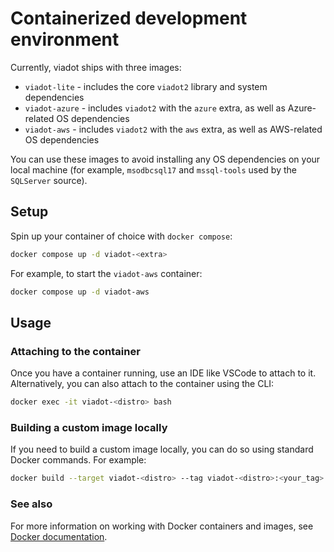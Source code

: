 # Containerized development environment

Currently, viadot ships with three images:

- `viadot-lite` - includes the core `viadot2` library and system dependencies
- `viadot-azure` - includes `viadot2` with the `azure` extra, as well as Azure-related OS dependencies
- `viadot-aws` - includes `viadot2` with the `aws` extra, as well as AWS-related OS dependencies

You can use these images to avoid installing any OS dependencies on your local machine (for example, `msodbcsql17` and `mssql-tools` used by the `SQLServer` source).

## Setup

Spin up your container of choice with `docker compose`:

```bash
docker compose up -d viadot-<extra>
```

For example, to start the `viadot-aws` container:

```bash
docker compose up -d viadot-aws
```

## Usage

### Attaching to the container

Once you have a container running, use an IDE like VSCode to attach to it. Alternatively, you can also attach to the container using the CLI:

```bash
docker exec -it viadot-<distro> bash
```

### Building a custom image locally

If you need to build a custom image locally, you can do so using standard Docker commands. For example:

```bash
docker build --target viadot-<distro> --tag viadot-<distro>:<your_tag> -f docker/Dockerfile .
```

### See also

For more information on working with Docker containers and images, see [Docker documentation](https://docs.docker.com/reference/cli/docker/).
